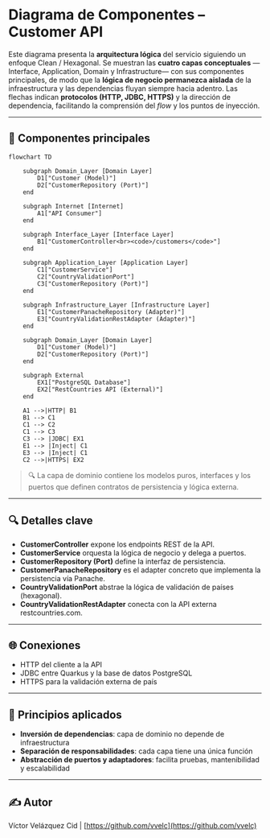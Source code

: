 # Diagrama de Componentes – Customer API

Este diagrama presenta la **arquitectura lógica** del servicio siguiendo un enfoque Clean / Hexagonal. Se muestran las **cuatro capas conceptuales** —Interface, Application, Domain y Infrastructure— con sus componentes principales, de modo que la **lógica de negocio permanezca aislada** de la infraestructura y las dependencias fluyan siempre hacia adentro. Las flechas indican **protocolos (HTTP, JDBC, HTTPS)** y la dirección de dependencia, facilitando la comprensión del *flow* y los puntos de inyección.

---

## 🧱 Componentes principales

```mermaid
flowchart TD

    subgraph Domain_Layer [Domain Layer]
        D1["Customer (Model)"]
        D2["CustomerRepository (Port)"]
    end
    
    subgraph Internet [Internet]
        A1["API Consumer"]
    end
    
    subgraph Interface_Layer [Interface Layer]
        B1["CustomerController<br><code>/customers</code>"]
    end
    
    subgraph Application_Layer [Application Layer]
        C1["CustomerService"]
        C2["CountryValidationPort"]
        C3["CustomerRepository (Port)"]
    end

    subgraph Infrastructure_Layer [Infrastructure Layer]
        E1["CustomerPanacheRepository (Adapter)"]
        E3["CountryValidationRestAdapter (Adapter)"]
    end
    
    subgraph Domain_Layer [Domain Layer]
        D1["Customer (Model)"]
        D2["CustomerRepository (Port)"]
    end
    
    subgraph External
        EX1["PostgreSQL Database"]
        EX2["RestCountries API (External)"]
    end
    
    A1 -->|HTTP| B1
    B1 --> C1
    C1 --> C2
    C1 --> C3
    C3 --> |JDBC| EX1
    E1 --> |Inject| C1
    E3 --> |Inject| C1
    C2 -->|HTTPS| EX2
```

> 🔍 La capa de dominio contiene los modelos puros, interfaces y los puertos que definen contratos de persistencia y lógica externa. 

---

## 🔍 Detalles clave

* **CustomerController** expone los endpoints REST de la API.
* **CustomerService** orquesta la lógica de negocio y delega a puertos.
* **CustomerRepository (Port)** define la interfaz de persistencia.
* **CustomerPanacheRepository** es el adapter concreto que implementa la persistencia vía Panache.
* **CountryValidationPort** abstrae la lógica de validación de países (hexagonal).
* **CountryValidationRestAdapter** conecta con la API externa restcountries.com.

---

## 🌐 Conexiones

* HTTP del cliente a la API
* JDBC entre Quarkus y la base de datos PostgreSQL
* HTTPS para la validación externa de país

---

## 🧱 Principios aplicados

* **Inversión de dependencias**: capa de dominio no depende de infraestructura
* **Separación de responsabilidades**: cada capa tiene una única función
* **Abstracción de puertos y adaptadores**: facilita pruebas, mantenibilidad y escalabilidad

---

## ✍️ Autor

Víctor Velázquez Cid | [https://github.com/vvelc](https://github.com/vvelc)
